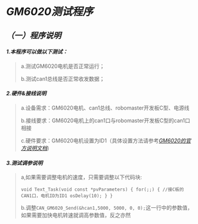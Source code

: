 # *GM6020测试程序*

## *（一）程序说明*

#### *1.本程序可以做以下测试：*

> a.测试GM6020电机是否正常运行；
>
> b.测试can1总线是否正常收发数据；

#### *2.硬件&接线说明*

> a.设备需求：GM6020电机、can1总线、robomaster开发板C型、电源线
>
> b.接线要求：GM6020电机上的can1口与robomaster开发板C型的can1口相接
>
> c.硬件要求：GM6020电机设置为ID1（具体设置方法请参考[*GM6020的官方说明文档*](https://www.robomaster.com/zh-CN/products/components/general/GM6020))

#### *3.测试调参说明*

> a,如果需要调整电机的速度，只需要调整以下代码块:
>
> `void Text_Task(void const *pvParameters)
> {
> 	for(;;)
> 	{
> 		//接C板的CAN1口，电机ID为ID1
> 		osDelay(10);
> 	}
> }`
>
> b.调整`CAN_GM6020_Send(&hcan1,5000, 5000, 0, 0);`这一行中的参数值，如果需要加快电机转速就调高参数值，反之亦然

